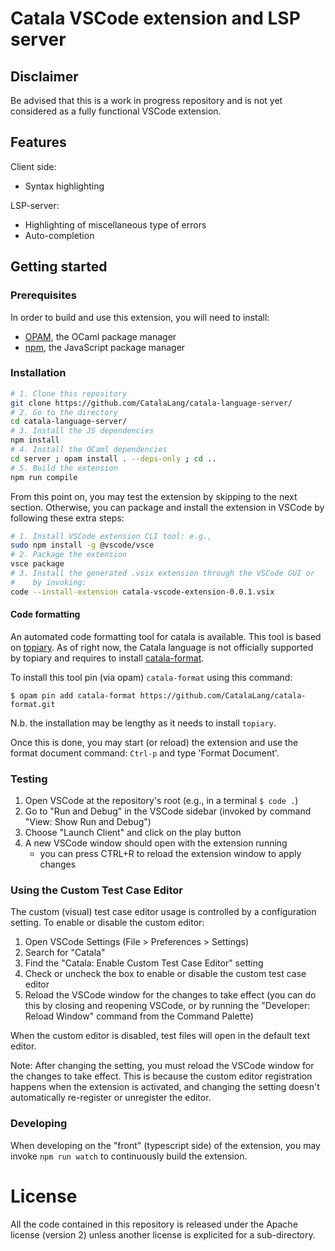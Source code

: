 # Catala VSCode extension and LSP server

## Disclaimer

Be advised that this is a work in progress repository and is not yet
considered as a fully functional VSCode extension.

## Features

Client side:

- Syntax highlighting

LSP-server:

- Highlighting of miscellaneous type of errors
- Auto-completion

## Getting started

### Prerequisites

In order to build and use this extension, you will need to
install:

- [OPAM](https://github.com/ocaml/opam), the OCaml package manager
- [npm](https://www.npmjs.com/), the JavaScript package manager

### Installation

```bash
# 1. Clone this repository
git clone https://github.com/CatalaLang/catala-language-server/
# 2. Go to the directory
cd catala-language-server/
# 3. Install the JS dependencies
npm install
# 4. Install the OCaml dependencies
cd server ; opam install . --deps-only ; cd ..
# 5. Build the extension
npm run compile
```

From this point on, you may test the extension by skipping to the next
section. Otherwise, you can package and install the extension in
VSCode by following these extra steps:

```bash
# 1. Install VSCode extension CLI tool: e.g.,
sudo npm install -g @vscode/vsce
# 2. Package the extension
vsce package
# 3. Install the generated .vsix extension through the VSCode GUI or
#    by invoking:
code --install-extension catala-vscode-extension-0.0.1.vsix
```

#### Code formatting

An automated code formatting tool for catala is available. This tool
is based on [topiary](https://github.com/tweag/topiary/). As of right
now, the Catala language is not officially supported by topiary and
requires to install
[catala-format](https://github.com/CatalaLang/catala-format).

To install this tool pin (via opam) `catala-format` using this command:

```
$ opam pin add catala-format https://github.com/CatalaLang/catala-format.git
```

N.b. the installation may be lengthy as it needs to install `topiary`.

Once this is done, you may start (or reload) the extension and use the
format document command: `Ctrl-p` and type 'Format Document'.

### Testing

1. Open VSCode at the repository's root (e.g., in a terminal `$ code
.`)
2. Go to "Run and Debug" in the VSCode sidebar (invoked by command "View: Show Run and Debug")
3. Choose "Launch Client" and click on the play button
4. A new VSCode window should open with the extension running
   - you can press CTRL+R to reload the extension window to apply changes

### Using the Custom Test Case Editor

The custom (visual) test case editor usage is controlled by a configuration setting. To enable or disable the custom editor:

1. Open VSCode Settings (File > Preferences > Settings)
2. Search for "Catala"
3. Find the "Catala: Enable Custom Test Case Editor" setting
4. Check or uncheck the box to enable or disable the custom test case editor
5. Reload the VSCode window for the changes to take effect (you can do this by closing and reopening VSCode, or by running the "Developer: Reload Window" command from the Command Palette)

When the custom editor is disabled, test files will open in the default text editor.

Note: After changing the setting, you must reload the VSCode window for the changes to take effect. This is because the custom editor registration happens when the extension is activated, and changing the setting doesn't automatically re-register or unregister the editor.

### Developing

When developing on the "front" (typescript side) of the extension, you may invoke
`npm run watch` to continuously build the extension.

# License

All the code contained in this repository is released under the Apache
license (version 2) unless another license is explicited for a
sub-directory.
